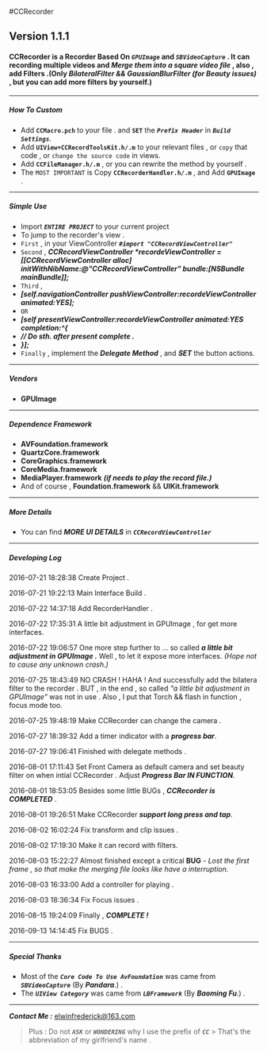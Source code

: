 #CCRecorder

## Version 1.1.1

#### CCRecorder is a Recorder Based On _**`GPUImage`**_ and _**`SBVideoCapture`**_ . It can recording multiple videos and _**Merge them into a square video file**_ , also , add Filters .(Only _BilateralFilter && GaussianBlurFilter (for Beauty issues)_ , but you can add more filters by yourself.)

---

##### How To Custom

-  Add **`CCMacro.pch`** to your file . and **`SET`** the _**`Prefix Header`**_ in _**`Build Settings`**_.
-  Add **`UIView+CCRecordToolsKit.h/.m`** to your relevant files , or `copy` that code , or `change the source code` in views.
-  Add **`CCFileManager.h/.m`** , or you can rewrite the method by yourself .
-  The `MOST IMPORTANT` is Copy **`CCRecorderHandler.h/.m`** , and Add **`GPUImage`** .

---

##### Simple Use

- Import _**`ENTIRE PROJECT`**_ to your current project
- To jump to the recorder's view .
- `First` , in your ViewController _**`#import "CCRecordViewController"`**_
- `Second` , _**CCRecordViewController *recordeViewController = [[CCRecordViewController alloc] initWithNibName:@"CCRecordViewController" bundle:[NSBundle mainBundle]];**_
- `Third` , 
- _**[self.navigationController pushViewController:recordeViewController animated:YES];**_ 
- `OR`
- _**[self presentViewController:recordeViewController animated:YES completion:^{**_
- _**// Do sth. after present complete .**_
- _**}];**_
- `Finally` , implement the _**Delegate Method**_ , and _**SET**_ the button actions.


---

##### Vendors

- **GPUImage**

---

##### Dependence Framework

- **AVFoundation.framework**
- **QuartzCore.framework**
- **CoreGraphics.framework**
- **CoreMedia.framework**
- **MediaPlayer.framework** _**(if needs to play the record file.)**_
- And of course , **Foundation.framework** && **UIKit.framework**

---
##### More Details
- You can find _**MORE UI DETAILS**_ in _**`CCRecordViewController`**_

---

##### Developing Log

2016-07-21 18:28:38 Create Project .

2016-07-21 19:22:13 Main Interface Build .

2016-07-22 14:37:18 Add RecorderHandler .

2016-07-22 17:35:31 A little bit adjustment in GPUImage , for get more interfaces.

2016-07-22 19:06:57 One more step further to ... so called _**a little bit adjustment in GPUImage .**_ Well , to let it expose more interfaces. _(Hope not to cause any unknown crash.)_

2016-07-25 18:43:49 NO CRASH ! HAHA ! And successfully add the bilatera filter to the recorder . BUT , in the end , so called _"a little bit adjustment in GPUImage"_ was not in use . Also , I put that Torch && flash in function , focus mode too.

2016-07-25 19:48:19 Make CCRecorder can change the camera .

2016-07-27 18:39:32 Add a timer indicator with a _**progress bar**_.

2016-07-27 19:06:41 Finished with delegate methods .

2016-08-01 17:11:43 Set Front Camera as default camera and set beauty filter on when intial CCRecorder . Adjust _**Progress Bar IN FUNCTION**_.

2016-08-01 18:53:05 Besides some little BUGs , _**CCRecorder is COMPLETED**_ .

2016-08-01 19:26:51 Make CCRecorder _**support long press and tap**_.

2016-08-02 16:02:24 Fix transform and clip issues .

2016-08-02 17:19:30 Make it can record with filters.

2016-08-03 15:22:27 Almost finished except a critical **BUG** - _Lost the first frame , so that make the merging file looks like have a interruption._ 

2016-08-03 16:33:00 Add a controller for playing .

2016-08-03 18:36:34 Fix Focus issues .

2016-08-15 19:24:09 Finally , _**COMPLETE !**_ 

2016-09-13 14:14:45 Fix BUGS .
	
---
##### Special Thanks

- Most of the _**`Core Code To Use AvFoundation`**_ was came from _**`SBVideoCapture`**_ (By _**Pandara**_.) .
- The _**`UIView Category`**_ was came from _**`LBFramework`**_ (By _**Baoming Fu**_.) .

---

_**Contact Me :**_ <elwinfrederick@163.com> 

> Plus : Do not _**`ASK`**_ or _**`WONDERING`**_ why I use the prefix of _**`CC`**_ &gt; That's the abbreviation of my girlfriend's name .